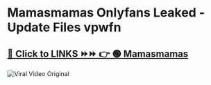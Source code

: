 
 # Mamasmamas Onlyfans Leaked - Update Files vpwfn

## <h2><a href="https://clipsfans.com/Mamasmamas&ref=git">🔗 Click to LINKS ⏩⏩ 👉 🟢 Mamasmamas </a></h2>

<a href="https://clipsfans.com/Mamasmamas&ref=git" rel="nofollow" data-target="animated-image.originalLink"><img src="https://i.ibb.co.com/xMMVF88/686577567.gif" alt="Viral Video Original" style="max-width: 100%; display: inline-block;" data-target="animated-image.originalImage"></a>

